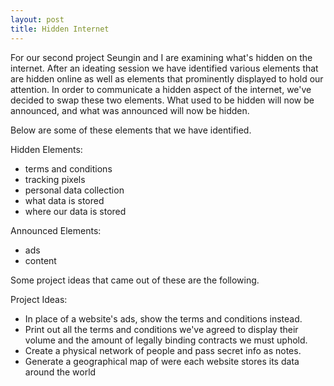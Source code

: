 ```yaml
---
layout: post
title: Hidden Internet
---
```


For our second project Seungin and I are examining what's hidden on the internet. After an ideating session we have identified various elements that are hidden online as well as elements that prominently displayed to hold our attention. In order to communicate a hidden aspect of the internet, we've decided to swap these two elements. What used to be hidden will now be announced, and what was announced will now be hidden.

Below are some of these elements that we have identified.

Hidden Elements:
- terms and conditions
- tracking pixels
- personal data collection
- what data is stored
- where our data is stored

Announced Elements:
- ads
- content

Some project ideas that came out of these are the following.

Project Ideas:
- In place of a website's ads, show the terms and conditions instead.
- Print out all the terms and conditions we've agreed to display their volume and the amount of legally binding contracts we must uphold.
- Create a physical network of people and pass secret info as notes.
- Generate a geographical map of were each website stores its data around the world
